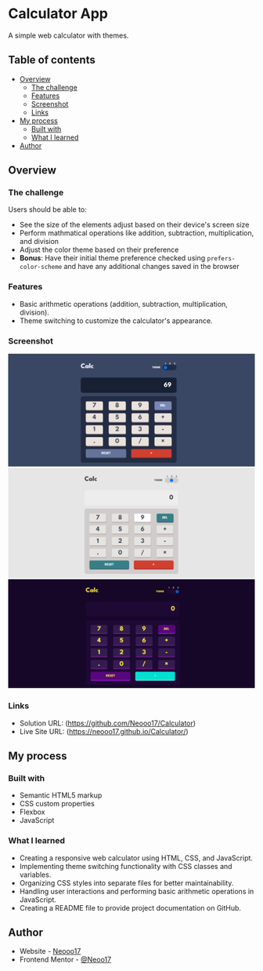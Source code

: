 # Calculator App

A simple web calculator with themes.

## Table of contents

- [Overview](#overview)
  - [The challenge](#the-challenge)
  - [Features](#features)
  - [Screenshot](#screenshot)
  - [Links](#links)
- [My process](#my-process)
  - [Built with](#built-with)
  - [What I learned](#what-i-learned)
- [Author](#author)


## Overview

### The challenge

Users should be able to:

- See the size of the elements adjust based on their device's screen size
- Perform mathmatical operations like addition, subtraction, multiplication, and division
- Adjust the color theme based on their preference
- **Bonus**: Have their initial theme preference checked using `prefers-color-scheme` and have any additional changes saved in the browser

### Features

- Basic arithmetic operations (addition, subtraction, multiplication, division).
- Theme switching to customize the calculator's appearance.

### Screenshot

![](./images/theme1.png)
![](./images/theme2.png)
![](./images/theme3.png)



### Links

- Solution URL: (https://github.com/Neooo17/Calculator)
- Live Site URL: (https://neooo17.github.io/Calculator/)

## My process

### Built with

- Semantic HTML5 markup
- CSS custom properties
- Flexbox
- JavaScript

### What I learned

- Creating a responsive web calculator using HTML, CSS, and JavaScript.
- Implementing theme switching functionality with CSS classes and variables.
- Organizing CSS styles into separate files for better maintainability.
- Handling user interactions and performing basic arithmetic operations in JavaScript.
- Creating a README file to provide project documentation on GitHub.


## Author

- Website - [Neooo17]()
- Frontend Mentor - [@Neoo17]()

